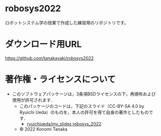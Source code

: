 # robosys2022
ロボットシステム学の授業で作成した練習用のリポジトリです。

# ダウンロード用URL
https://github.com/tanakayaki/robosys2022

# 著作権・ライセンスについて
* このソフトウェアパッケージは，3条項BSDライセンスの下，再頒布および使用が許可されます．
  * このパッケージのコードは，下記のスライド（CC-BY-SA 4.0 by Ryuichi Ueda）のものを，本人の許可を得て自身の著作としたものです．
      * [ryuichiueda/my_slides robosys_2022](https://github.com/ryuichiueda/my_slides/tree/master/robosys_2022)
  * © 2022 Konomi Tanaka 
